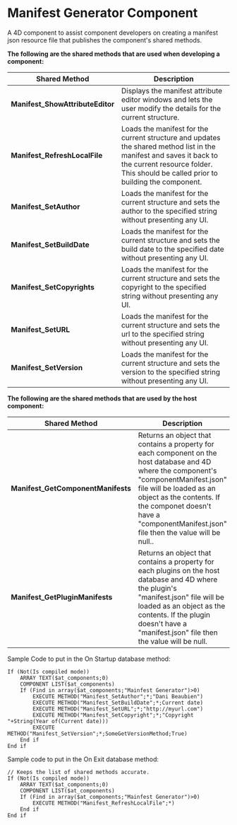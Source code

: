 # Manifest Generator Component
A 4D component to assist component developers on creating a manifest json resource file that publishes the component's shared methods.

**The following are the shared methods that are used when developing a component:**

Shared Method | Description
------------- | ------------
**Manifest_ShowAttributeEditor** | Displays the manifest attribute editor windows and lets the user modify the details for the current structure.|
**Manifest_RefreshLocalFile** | Loads the manifest for the current structure and updates the shared method list in the manifest and saves it back to the current resource folder. This should be called prior to building the component.|
**Manifest_SetAuthor** | Loads the manifest for the current structure and sets the author to the specified string without presenting any UI.|
**Manifest_SetBuildDate** | Loads the manifest for the current structure and sets the build date to the specified date without presenting any UI.|
**Manifest_SetCopyrights** | Loads the manifest for the current structure and sets the copyright to the specified string without presenting any UI.|
**Manifest_SetURL** | Loads the manifest for the current structure and sets the url to the specified string without presenting any UI.|
**Manifest_SetVersion** | Loads the manifest for the current structure and sets the version to the specified string without presenting any UI.|

**The following are the shared methods that are used by the host component:**

Shared Method | Description
------------- | ------------
**Manifest_GetComponentManifests** | Returns an object that contains a property for each component on the host database and 4D where the component's "componentManifest.json" file will be loaded as an object as the contents. If the componet doesn't have a "componentManifest.json" file then the value will be null..|
**Manifest_GetPluginManifests** | Returns an object that contains a property for each plugins on the host database and 4D where the plugin's "manifest.json" file will be loaded as an object as the contents. If the plugin doesn't have a "manifest.json" file then the value will be null. |

Sample Code to put in the On Startup database method:
```4d
If (Not(Is compiled mode))
	ARRAY TEXT($at_components;0)
	COMPONENT LIST($at_components)
	If (Find in array($at_components;"Mainfest Generator")>0)
		EXECUTE METHOD("Manifest_SetAuthor";*;"Dani Beaubien")
		EXECUTE METHOD("Manifest_SetBuildDate";*;Current date)
		EXECUTE METHOD("Manifest_SetURL";*;"http://myurl.com")
		EXECUTE METHOD("Manifest_SetCopyright";*;"Copyright "+String(Year of(Current date)))
		EXECUTE METHOD("Manifest_SetVersion";*;SomeGetVersionMethod;True)
	End if
End if
```
Sample code to put in the On Exit database method:
```4d
// Keeps the list of shared methods accurate.
If (Not(Is compiled mode))
	ARRAY TEXT($at_components;0)
	COMPONENT LIST($at_components)
	If (Find in array($at_components;"Mainfest Generator")>0)
		EXECUTE METHOD("Manifest_RefreshLocalFile";*)
	End if
End if
```
